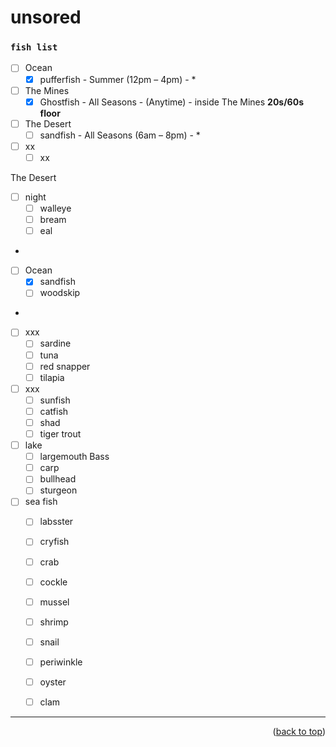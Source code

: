 <a name="topage"></a>
 
# unsored

### `fish list`

* [ ] Ocean
  * [x] pufferfish - Summer (12pm – 4pm) - *

* [ ] The Mines 
  * [x] Ghostfish - All Seasons - (Anytime) - inside The Mines **20s/60s floor**

* [ ] The Desert
  * [ ] sandfish - All Seasons (6am – 8pm) - *

* [ ] xx
  * [ ] xx

The Desert
* [ ] night
  * [ ] walleye
  * [ ] bream
  * [ ] eal

*
* [ ] Ocean
  * [x] sandfish
  * [ ] woodskip
*
* [ ] xxx
  * [ ] sardine
  * [ ] tuna
  * [ ] red snapper
  * [ ] tilapia

* [ ] xxx
  * [ ] sunfish
  * [ ] catfish
  * [ ] shad
  * [ ] tiger trout

* [ ] lake
  * [ ] largemouth Bass
  * [ ] carp
  * [ ] bullhead
  * [ ] sturgeon

* [ ] sea fish
  * [ ] labsster
  * [ ] cryfish
  * [ ] crab
  * [ ] cockle
  * [ ] mussel
  * [ ] shrimp
  * [ ] snail
  * [ ] periwinkle
  * [ ] oyster
  * [ ] clam



----

<p align="right">(<a href="#topage">back to top</a>)</p>
<br/>
<br/>
